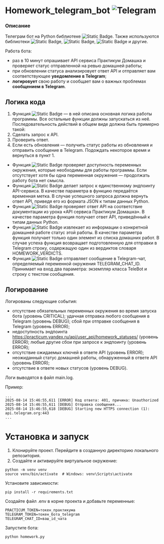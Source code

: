 # Homework_telegram_bot ![Telegram](https://img.shields.io/badge/Telegram-2CA5E0?style=for-the-badge&logo=telegram&logoColor=white)
### Описание
Телеграм бот на Python библиотеке ![Static Badge](https://img.shields.io/badge/telebot-%230088CC).
Также используются библиотеки ![Static Badge](https://img.shields.io/badge/dotenv-yellow), ![Static Badge](https://img.shields.io/badge/requests-yellow), ![Static Badge](https://img.shields.io/badge/logging-yellow) и другие.

Работа бота:
- раз в 10 минут опрашивает API сервиса Практикум Домашка и проверяет статус отправленной на ревью домашней работы;
- при обновлении статуса анализировует ответ API и отправляет вам соответствующее **уведомление в Telegram**;
- **логировует** свою работу и сообщает вам о важных проблемах **сообщением в Telegram**.

## Логика кода
1. Функция ![Static Badge](https://img.shields.io/badge/main()-white) — в ней описана основная логика работы программы. Все остальные функции должны запускаться из неё. Последовательность действий в общем виде должна быть примерно такой:
2. Сделать запрос к API.
3. Проверить ответ.
4. Если есть обновления — получить статус работы из обновления и отправить сообщение в Telegram.
Подождать некоторое время и вернуться в пункт 1.
- Функция ![Static Badge](https://img.shields.io/badge/check_tokens()-white) проверяет доступность переменных окружения, которые необходимы для работы программы. Если отсутствует хотя бы одна переменная окружения — продолжать работу бота нет смысла.
- Функция ![Static Badge](https://img.shields.io/badge/get_api_answer()-white) делает запрос к единственному эндпоинту API-сервиса. В качестве параметра в функцию передаётся временная метка. В случае успешного запроса должна вернуть ответ API, приведя его из формата JSON к типам данных Python.
- Функция ![Static Badge](https://img.shields.io/badge/check_response()-white) проверяет ответ API на соответствие документации из урока «API сервиса Практикум Домашка». В качестве параметра функция получает ответ API, приведённый к типам данных Python.
- Функция ![Static Badge](https://img.shields.io/badge/parse_status()-white)  извлекает из информации о конкретной домашней работе статус этой работы. В качестве параметра функция получает только один элемент из списка домашних работ. В случае успеха функция возвращает подготовленную для отправки в Telegram строку, содержащую один из вердиктов словаря HOMEWORK_VERDICTS.
- Функция ![Static Badge](https://img.shields.io/badge/send_message()-white) отправляет сообщение в Telegram-чат, определяемый переменной окружения TELEGRAM_CHAT_ID. Принимает на вход два параметра: экземпляр класса TeleBot и строку с текстом сообщения.

## Логирование
Логированы следующие события: 
- отсутствие обязательных переменных окружения во время запуска бота (уровень CRITICAL);
удачная отправка любого сообщения в Telegram (уровень DEBUG);
сбой при отправке сообщения в Telegram (уровень ERROR);
- недоступность эндпоинта https://practicum.yandex.ru/api/user_api/homework_statuses/ (уровень ERROR);
любые другие сбои при запросе к эндпоинту (уровень ERROR);
- отсутствие ожидаемых ключей в ответе API (уровень ERROR);
неожиданный статус домашней работы, обнаруженный в ответе API (уровень ERROR);
- отсутствие в ответе новых статусов (уровень DEBUG).

Логи выводятся в файл main.log.

Пример:
```
...
2025-08-14 15:46:55,611 [ERROR] Код ответа: 401, причина: Unauthorized
2025-08-14 15:46:55,611 [DEBUG] Отправка сообщения...
2025-08-14 15:46:55,618 [DEBUG] Starting new HTTPS connection (1): api.telegram.org:443
...
```

# Установка и запуск
1. Клонируйте проект. Перейдите в созданную директорию локального репозитория.
2. Создайте и активируйте виртуальное окружение:
```
python -m venv venv
source venv/bin/activate  # Windows: venv\Scripts\activate
```
Установите зависимости:
```
pip install -r requirements.txt
```
Создайте файл .env в корне проекта и добавьте переменные:
```
PRACTICUM_TOKEN=токен_практикума
TELEGRAM_TOKEN=токен_бота_telegram
TELEGRAM_CHAT_ID=ваш_id_чата
```
Запустите бота:
```
python homework.py
```
